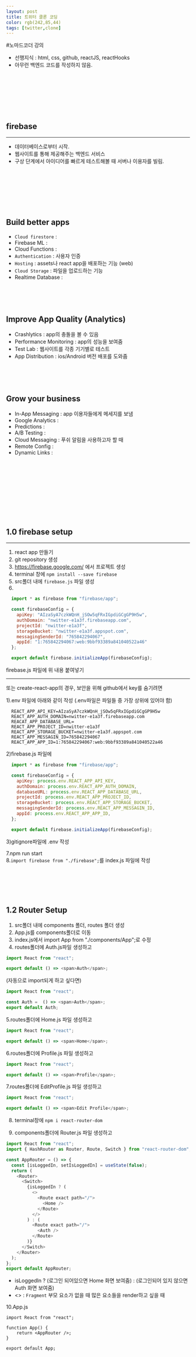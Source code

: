 ```yaml
---
layout: post
title: 트위터 클론 코딩
color: rgb(242,85,44)
tags: [twitter,clone]
---
```


#노마드코더 강의

- 선행지식 : html, css, github, reactJS, reactHooks
- 아무런 백엔드 코드를 작성하지 않음.
<br>
<br>
<br>
<br>
<br>
<br>

## firebase
---
- 데이터베이스로부터 시작.
- 웹사이트를 통해 제공해주는 백엔드 서비스
- 구상 단계에서 아이디어를 빠르게 테스트해볼 때 서버나 이용자를 빌림.
<br>
<br>
<br>
<br>
<br>
<br>

Build better apps
---
- `Cloud firestore` : 
- Firebase ML :
- Cloud Functions :
- `Authentication` : 사용자 인증
- `Hosting` : assets나 react app을 배포하는 기능 (web)
- `Cloud Storage` : 파일을 업로드하는 기능
- Realtime Database : 
<br>
<br>
<br>

Improve App Quality (Analytics)
---
- Crashlytics : app의 충돌을 볼 수 있음
- Performance Monitoring : app의 성능을 보여줌
- Test Lab : 웹사이트를 각종 기기별로 테스트
- App Distribution : ios/Android 버전 배포를 도와줌
<br>
<br>
<br>

Grow your business
---
- In-App Messaging : app 이용자들에게 메세지를 보냄
- Google Analytics : 
- Predictions : 
- A/B Testing :
- Cloud Messaging : 푸쉬 알림을 사용하고자 할 때
- Remote Config :
- Dynamic Links : 
<br>
<br>
<br>
<br>
<br>
<br>
<br>
<br>
<br>

## 1.0 firebase setup
---
1. react app 만들기
2. git repository 생성
3. https://firebase.google.com/ 에서 프로젝트 생성
4. terminal 창에 `npm install --save firebase`
5. src폴더 내에 `firebase.js` 파일 생성
6. 

```javascript
  import * as firebase from "firebase/app";

  const firebaseConfig = {
    apiKey: "AIzaSyA7czkWQnH_jSOw5qFRxIGpdiGCgGP9H5w",
    authDomain: "nwitter-e1a3f.firebaseapp.com",
    projectId: "nwitter-e1a3f",
    storageBucket: "nwitter-e1a3f.appspot.com",
    messagingSenderId: "765842294067",
    appId: "1:765842294067:web:9bbf93389a841040522a46"
  };

  export default firebase.initializeApp(firebaseConfig);
  ```
  
  firebase.js 파일에 위 내용 붙여넣기  

  ---
  또는 create-react-app의 경우, 보안을 위해 github에서 key를 숨기려면 

 1).env 파일에 아래와 같이 작성
 (.env파일은 파일들 중 가장 상위에 있어야 함)

```
  REACT_APP_API_KEY=AIzaSyA7czkWQnH_jSOw5qFRxIGpdiGCgGP9H5w  
  REACT_APP_AUTH_DOMAIN=nwitter-e1a3f.firebaseapp.com  
  REACAT_APP_DATABASE_URL=  
  REACT_APP_PROJECT_ID=nwitter-e1a3f  
  REACT_APP_STORAGE_BUCKET=nwitter-e1a3f.appspot.com  
  REACT_APP_MESSAGIN_ID=765842294067  
  REACT_APP_APP_ID=1:765842294067:web:9bbf93389a841040522a46
```

2)firebase.js 파일에

```javascript
  import * as firebase from "firebase/app";

  const firebaseConfig = {
    apiKey: process.env.REACT_APP_API_KEY,
    authDomain: process.env.REACT_APP_AUTH_DOMAIN,
    databaseURL: process.env.REACT_APP_DATABASE_URL,
    projectId: process.env.REACT_APP_PROJECT_ID,
    storageBucket: process.env.REACT_APP_STORAGE_BUCKET,
    messagingSenderId: process.env.REACT_APP_MESSAGIN_ID,
    appId: process.env.REACT_APP_APP_ID,
  };

  export default firebase.initializeApp(firebaseConfig);
```
3)gitignore파일에 .env 작성 

7.npm run start  
8.`import firebase from "./firebase";`를 index.js 파일에 작성
<br>
<br>
<br>
<br>
<br>
<br>

## 1.2 Router Setup
1. src폴더 내에 components 폴더, routes 폴더 생성
2. App.js를 components폴더로 이동
3. index.js에서 import App from "./components/App";로 수정
4. routes폴더에 Auth.js파일 생성하고

```javascript
import React from "react";

export default () => <span>Auth</span>;
```
(자동으로 import되게 하고 싶다면)
```javascript
import React from "react";

const Auth =  () => <span>Auth</span>;
export default Auth;
```

5.routes폴더에 Home.js 파일 생성하고

```javascript
import React from "react";

export default () => <span>Home</span>;
```

6.routes폴더에 Profile.js 파일 생성하고

```javascript
import React from "react";

export default () => <span>Profile</span>;
```

7.routes폴더에 EditProfile.js 파일 생성하고

```javascript
import React from "react";

export default () => <span>Edit Profile</span>;
```

8. terminal창에 `npm i react-router-dom`

9. components폴더에 Router.js 파일 생성하고

```javascript
import React from "react";
import { HashRouter as Router, Route, Switch } from "react-router-dom";

const AppRouter = () => {
  const [isLoggedIn, setIsLoggedIn] = useState(false);
  return (
    <Router>
      <Switch>
        {isLoggedIn ? (
          <>
            <Route exact path="/">
              <Home />
            </Route>
          </>
        ) : (
          <Route exact path="/">
            <Auth />
          </Route>  
        )}
      </Switch>
    </Router>
  );
};
export default AppRouter;
```

- isLoggedIn ? (로그인 되어있으면 Home 화면 보여줌) : (로그인되어 있지 않으면 Auth 화면 보여줌)
- <> : `Fragment` 부모 요소가 없을 때 많은 요소들을 render하고 싶을 때   

10.App.js

```
import React from "react";

function App() {
    return <AppRouter />;
}

export default App;
```